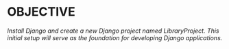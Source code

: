 # OBJECTIVE

*Install Django and create a new Django project named LibraryProject. This initial setup will serve as the foundation for developing Django applications.*